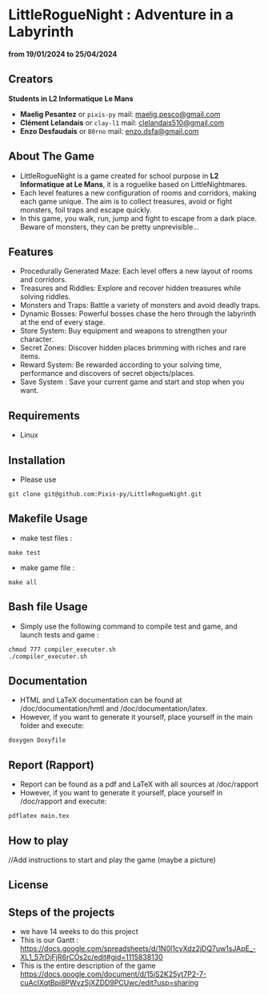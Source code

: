 # LittleRogueNight : Adventure in a Labyrinth
**from 19/01/2024 to 25/04/2024**
## Creators
  **Students in L2 Informatique Le Mans**
- **Maelig Pesantez** or `pixis-py` mail: maelig.pesco@gmail.com 
- **Clément Lelandais** or `clay-l1` mail: clelandais510@gmail.com
- **Enzo Desfaudais** or `B0rno` mail: enzo.dsfa@gmail.com

## About The Game 

* LittleRogueNight is a game created for school purpose in **L2 Informatique at Le Mans**, it is a roguelike based on LittleNightmares.
* Each level features a new configuration of rooms and corridors, making each game unique. The aim is to collect treasures, avoid or fight monsters, foil traps and escape quickly.
* In this game, you walk, run, jump and fight to escape from a dark place. Beware of monsters, they can be pretty unprevisible...

## Features

* Procedurally Generated Maze: Each level offers a new layout of rooms and corridors.
* Treasures and Riddles: Explore and recover hidden treasures while solving riddles.
* Monsters and Traps: Battle a variety of monsters and avoid deadly traps.
* Dynamic Bosses: Powerful bosses chase the hero through the labyrinth at the end of every stage.
* Store System: Buy equipment and weapons to strengthen your character.
* Secret Zones: Discover hidden places brimming with riches and rare items.
* Reward System: Be rewarded according to your solving time, performance and discovers of secret objects/places.
* Save System : Save your current game and start and stop when you want.

## Requirements
* Linux

## Installation
* Please use
```
git clone git@github.com:Pixis-py/LittleRogueNight.git
```

## Makefile Usage
* make test files : 
```
make test
```
* make game file : 
```
make all
```
## Bash file Usage
* Simply use the following command to compile test and game, and launch tests and game : 
```
chmod 777 compiler_executer.sh
./compiler_executer.sh
```
## Documentation
* HTML and LaTeX documentation can be found at /doc/documentation/hmtl and /doc/documentation/latex.
* However, if you want to generate it yourself, place yourself in the main folder and execute:
```
doxygen Doxyfile
```
## Report (Rapport)
* Report can be found as a pdf and LaTeX with all sources at /doc/rapport
* However, if you want to generate it yourself, place yourself in /doc/rapport and execute:
```
pdflatex main.tex
```
## How to play 
//Add instructions to start and play the game (maybe a picture) 

## License

## Steps of the projects 
* we have 14 weeks to do this project
* This is our Gantt : https://docs.google.com/spreadsheets/d/1N0l1cyXdz2jDQ7uw1sJApE_-XL1_57rDjFjR6rCOs2c/edit#gid=1115838130
* This is the entire description of the game https://docs.google.com/document/d/15iS2K25yt7P2-7-cuAcIXqtBpi8PWvzSjXZDD9PCUwc/edit?usp=sharing
